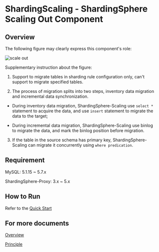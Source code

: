 # ShardingScaling - ShardingSphere Scaling Out Component

## Overview

The following figure may clearly express this component's role:

![scale out](https://user-images.githubusercontent.com/14773179/75600294-8516d500-5ae8-11ea-9635-5656b72242e3.png)

Supplementary instruction about the figure:

1. Support to migrate tables in sharding rule configuration only, can't support to migrate specified tables.

2. The process of migration splits into two steps, inventory data migration and incremental data synchronization.

  - During inventory data migration, ShardingSphere-Scaling use `select *` statement to acquire the data, and use `insert` statement to migrate the data to the target;
   
  - During incremental data migration, ShardingSphere-Scaling use binlog to migrate the data, and mark the binlog position before migration.

3. If the table in the source schema has primary key, ShardingSphere-Scaling can migrate it concurrently using `where predication`.

## Requirement

MySQL: 5.1.15 ~ 5.7.x

ShardingSphere-Proxy: 3.x ~ 5.x

## How to Run

Refer to the [Quick Start](https://shardingsphere.apache.org/document/current/en/quick-start/shardingsphere-scaling-quick-start/)

## For more documents

[Overview](https://shardingsphere.apache.org/document/current/en/features/scaling/)

[Principle](https://shardingsphere.apache.org/document/current/en/features/scaling/principle/)
